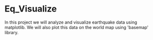 # Eq_Visualize
In this project we will analyze and visualize earthquake data using matplotlib. We will also plot this data on the world map using 'basemap' library.
